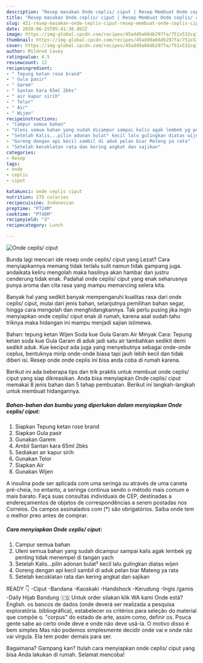 ```yaml
---
description: "Resep masakan Onde ceplis/ ciput | Resep Membuat Onde ceplis/ ciput Yang Enak dan Simpel"
title: "Resep masakan Onde ceplis/ ciput | Resep Membuat Onde ceplis/ ciput Yang Enak dan Simpel"
slug: 421-resep-masakan-onde-ceplis-ciput-resep-membuat-onde-ceplis-ciput-yang-enak-dan-simpel
date: 2020-06-25T05:41:38.862Z
image: https://img-global.cpcdn.com/recipes/45add9a66db297fa/751x532cq70/onde-ceplis-ciput-foto-resep-utama.jpg
thumbnail: https://img-global.cpcdn.com/recipes/45add9a66db297fa/751x532cq70/onde-ceplis-ciput-foto-resep-utama.jpg
cover: https://img-global.cpcdn.com/recipes/45add9a66db297fa/751x532cq70/onde-ceplis-ciput-foto-resep-utama.jpg
author: Mildred Casey
ratingvalue: 4.5
reviewcount: 12
recipeingredient:
- " Tepung ketan rose brand"
- " Gula pasir"
- " Garem"
- " Santan kara 65ml 2bks"
- " air kapur sirih"
- " Telor"
- " Air"
- " Wijen"
recipeinstructions:
- "Campur semua bahan"
- "Uleni semua bahan yang sudah dicampur sampai kalis agak lembek yg penting tidak menempel di tangan yach"
- "Setelah Kalis...pilin adonan bulat² kecil lalu gulingkan diatas wijen"
- "Goreng dengan api kecil sambil di aduk pelan biar Mateng ya rata"
- "Setelah kecoklatan rata dan kering angkat dan sajikan"
categories:
- Resep
tags:
- onde
- ceplis
- ciput

katakunci: onde ceplis ciput 
nutrition: 275 calories
recipecuisine: Indonesian
preptime: "PT24M"
cooktime: "PT46M"
recipeyield: "3"
recipecategory: Lunch

---
```



![Onde ceplis/ ciput](https://img-global.cpcdn.com/recipes/45add9a66db297fa/751x532cq70/onde-ceplis-ciput-foto-resep-utama.jpg)

Bunda lagi mencari ide resep onde ceplis/ ciput yang Lezat? Cara menyiapkannya memang tidak terlalu sulit namun tidak gampang juga. andaikata keliru mengolah maka hasilnya akan hambar dan justru cenderung tidak enak. Padahal onde ceplis/ ciput yang enak seharusnya punya aroma dan cita rasa yang mampu memancing selera kita.

Banyak hal yang sedikit banyak mempengaruhi kualitas rasa dari onde ceplis/ ciput, mulai dari jenis bahan, selanjutnya pemilihan bahan segar, hingga cara mengolah dan menghidangkannya. Tak perlu pusing jika ingin menyiapkan onde ceplis/ ciput enak di rumah, karena asal sudah tahu triknya maka hidangan ini mampu menjadi sajian istimewa.

Bahan: tepung ketan Wijen Soda kue Gula Garam Air Minyak Cara: Tepung ketan soda kue Gula Garam di aduk jadi satu air tambahkan sedikit demi sedikit aduk. Kue keciput ada juga yang menyebutnya sebagai onde-onde ceplus, bentuknya mirip onde-onde biasa tapi jauh lebih kecil dan tidak diberi isi. Resep onde onde ceplis ini bisa anda coba di rumah karena.


Berikut ini ada beberapa tips dan trik praktis untuk membuat onde ceplis/ ciput yang siap dikreasikan. Anda bisa menyiapkan Onde ceplis/ ciput memakai 8 jenis bahan dan 5 tahap pembuatan. Berikut ini langkah-langkah untuk membuat hidangannya.

<!--inarticleads1-->

##### Bahan-bahan dan bumbu yang diperlukan dalam menyiapkan Onde ceplis/ ciput:

1. Siapkan  Tepung ketan rose brand
1. Siapkan  Gula pasir
1. Gunakan  Garem
1. Ambil  Santan kara 65ml 2bks
1. Sediakan  air kapur sirih
1. Gunakan  Telor
1. Siapkan  Air
1. Gunakan  Wijen


A insulina pode ser aplicada com uma seringa ou através de uma caneta pré-cheia, no entanto, a seringa continua sendo o método mais comum e mais barato. Faça suas consultas individuais de CEP, destinadas a endereçamentos de objetos de correspondências a serem postadas nos Correios. Os campos assinalados com (*) são obrigatórios. Saiba onde tem o melhor preo antes de comprar. 

<!--inarticleads2-->

##### Cara menyiapkan Onde ceplis/ ciput:

1. Campur semua bahan
1. Uleni semua bahan yang sudah dicampur sampai kalis agak lembek yg penting tidak menempel di tangan yach
1. Setelah Kalis...pilin adonan bulat² kecil lalu gulingkan diatas wijen
1. Goreng dengan api kecil sambil di aduk pelan biar Mateng ya rata
1. Setelah kecoklatan rata dan kering angkat dan sajikan


READY 👇 -Ciput -Bandana -Kaoskaki -Handshock -Kerudung -Ingis /gamis -Daily Hijab Bandung 🇮🇩 Untuk order silakan klik WA kami  Onde está? English. os bancos de dados (onde deverá ser realizada a pesquisa exploratória. bibliográfica), estabelecer os critérios para seleção do material que compõe o. &#34;corpus&#34; do estado de arte, assim como, definir os. Pouca gente sabe ao certo onde deve e onde não deve usá-la. O motivo disso é bem simples Mas não podemos simplesmente decidir onde vai e onde não vai vírgula. Ela tem poder demais para ser. 

Bagaimana? Gampang kan? Itulah cara menyiapkan onde ceplis/ ciput yang bisa Anda lakukan di rumah. Selamat mencoba!
